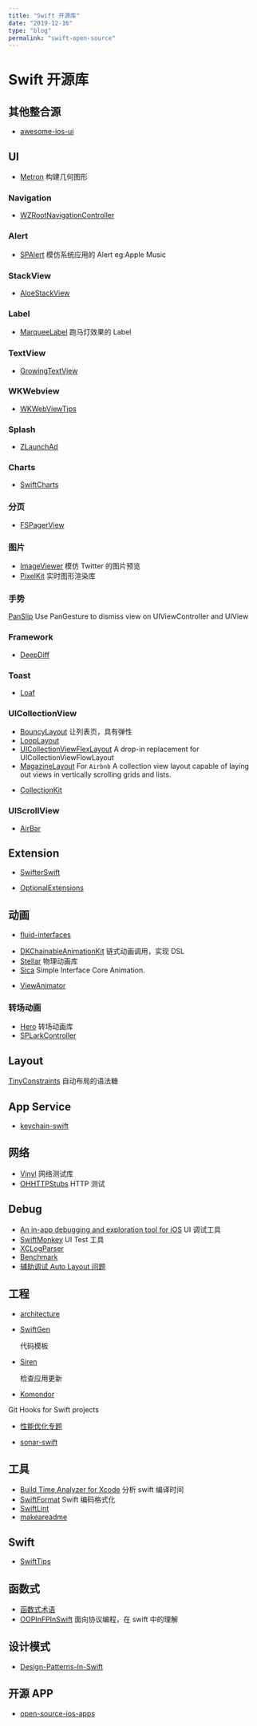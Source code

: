 ```yaml
---
title: "Swift 开源库"
date: "2019-12-16"
type: "blog"
permalink: "swift-open-source"
---
```


# Swift 开源库

## 其他整合源

- [awesome-ios-ui](https://github.com/ivanvorobei/awesome-ios-ui)

## UI

- [Metron](https://github.com/toineheuvelmans/Metron)
  构建几何图形

### Navigation

- [WZRootNavigationController](https://github.com/arcangelw/WZRootNavigationController)

### Alert

- [SPAlert](https://github.com/ivanvorobei/SPAlert)
  模仿系统应用的 Alert eg:Apple Music

### StackView

- [AloeStackView](https://github.com/airbnb/AloeStackView)

### Label

- [MarqueeLabel](https://github.com/cbpowell/MarqueeLabel)
  跑马灯效果的 Label

### TextView

- [GrowingTextView](https://github.com/KennethTsang/GrowingTextView)

### WKWebview

- [WKWebViewTips](https://github.com/ShingoFukuyama/WKWebViewTips)

### Splash

- [ZLaunchAd](https://github.com/MQZHot/ZLaunchAd)

### Charts

- [SwiftCharts](https://github.com/i-schuetz/SwiftCharts)

### 分页

- [FSPagerView](https://github.com/WenchaoD/FSPagerView)

### 图片

- [ImageViewer](https://github.com/Krisiacik/ImageViewer)
  模仿 Twitter 的图片预览
- [PixelKit](https://github.com/hexagons/PixelKit)
  实时图形渲染库

### 手势

[PanSlip](https://github.com/k-lpmg/PanSlip)
Use PanGesture to dismiss view on UIViewController and UIView

### Framework

- [DeepDiff](https://github.com/onmyway133/DeepDiff)

### Toast

- [Loaf](https://github.com/schmidyy/Loaf)

### UICollectionView

- [BouncyLayout](https://github.com/roberthein/BouncyLayout)
  让列表页，具有弹性
- [LoopLayout](https://github.com/gspiers/LoopLayout)
- [UICollectionViewFlexLayout](https://github.com/devxoul/UICollectionViewFlexLayout)
  A drop-in replacement for UICollectionViewFlowLayout
- [MagazineLayout](https://github.com/airbnb/MagazineLayout) For `Airbnb`
  A collection view layout capable of laying out views in vertically scrolling grids and lists.

* [CollectionKit](https://github.com/SoySauceLab/CollectionKit)

### UIScrollView

- [AirBar](https://github.com/uptechteam/AirBar)

## Extension

- [SwifterSwift](https://github.com/SwifterSwift/SwifterSwift)

* [OptionalExtensions](https://github.com/RuiAAPeres/OptionalExtensions)

## 动画

- [fluid-interfaces](https://github.com/nathangitter/fluid-interfaces)

* [DKChainableAnimationKit](https://github.com/draveness/DKChainableAnimationKit)
  链式动画调用，实现 DSL
* [Stellar](https://github.com/AugustRush/Stellar)
  物理动画库
* [Sica](https://github.com/cats-oss/Sica)
  Simple Interface Core Animation.

- [ViewAnimator](https://github.com/marcosgriselli/ViewAnimator)

### 转场动画

- [Hero](https://github.com/HeroTransitions/Hero)
  转场动画库
- [SPLarkController](https://github.com/ivanvorobei/SPLarkController)

## Layout

[TinyConstraints](https://github.com/roberthein/TinyConstraints)
自动布局的语法糖

## App Service

- [keychain-swift](https://github.com/evgenyneu/keychain-swift)

## 网络

- [Vinyl](https://github.com/Velhotes/Vinyl)
  网络测试库
- [OHHTTPStubs](https://github.com/AliSoftware/OHHTTPStubs)
  HTTP 测试

## Debug

- [An in-app debugging and exploration tool for iOS](https://github.com/Flipboard/FLEX)
  UI 调试工具
- [SwiftMonkey](https://github.com/zalando/SwiftMonkey)
  UI Test 工具
- [XCLogParser](https://github.com/spotify/XCLogParser)
- [Benchmark](https://github.com/WorldDownTown/Benchmark)
- [辅助调试 Auto Layout 问题](https://www.wtfautolayout.com/)

## 工程

- [architecture](https://github.com/onmyway133/fantastic-ios-architecture)

- [SwiftGen](https://github.com/SwiftGen/SwiftGen)

  代码模板

- [Siren](https://github.com/ArtSabintsev/Siren)

  检查应用更新

* [Komondor](https://github.com/shibapm/Komondor)

Git Hooks for Swift projects

- [性能优化专题](https://github.com/skyming/iOS-Performance-Optimization)

- [sonar-swift](https://github.com/Backelite/sonar-swift)

## 工具

- [Build Time Analyzer for Xcode](https://github.com/RobertGummesson/BuildTimeAnalyzer-for-Xcode)
  分析 swift 编译时间
- [SwiftFormat](https://github.com/nicklockwood/SwiftFormat)
  Swift 编码格式化
- [SwiftLint](https://github.com/realm/SwiftLint)
- [makeareadme](https://www.makeareadme.com)

## Swift

- [SwiftTips](https://github.com/JohnSundell/SwiftTips)

## 函数式

- [函数式术语](https://github.com/shfshanyue/fp-jargon-zh)
- [OOPInFPInSwift](https://github.com/iamleeg/OOPInFPInSwift)
  面向协议编程，在 swift 中的理解

## 设计模式

- [Design-Patterns-In-Swift](https://github.com/ochococo/Design-Patterns-In-Swift)

## 开源 APP

- [open-source-ios-apps](https://github.com/dkhamsing/open-source-ios-apps)
